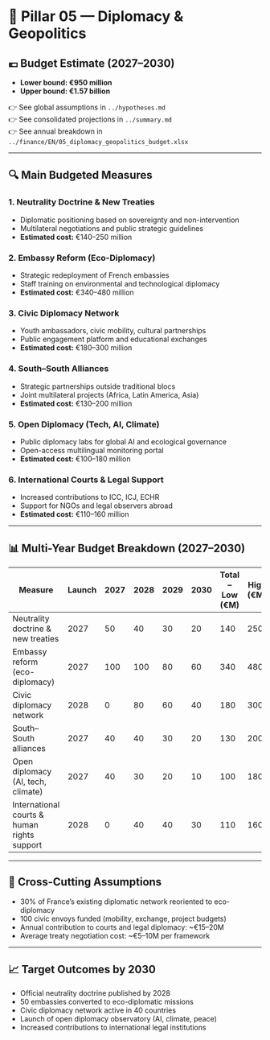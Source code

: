 # 🧮 Pillar 05 — Diplomacy & Geopolitics

## 💶 Budget Estimate (2027–2030)

- **Lower bound: €950 million**
- **Upper bound: €1.57 billion**

👉 See global assumptions in `../hypotheses.md`  
👉 See consolidated projections in `../summary.md`  
👉 See annual breakdown in `../finance/EN/05_diplomacy_geopolitics_budget.xlsx`

---

## 🔍 Main Budgeted Measures

### 1. Neutrality Doctrine & New Treaties
- Diplomatic positioning based on sovereignty and non-intervention  
- Multilateral negotiations and public strategic guidelines  
- **Estimated cost:** €140–250 million

### 2. Embassy Reform (Eco-Diplomacy)
- Strategic redeployment of French embassies  
- Staff training on environmental and technological diplomacy  
- **Estimated cost:** €340–480 million

### 3. Civic Diplomacy Network
- Youth ambassadors, civic mobility, cultural partnerships  
- Public engagement platform and educational exchanges  
- **Estimated cost:** €180–300 million

### 4. South–South Alliances
- Strategic partnerships outside traditional blocs  
- Joint multilateral projects (Africa, Latin America, Asia)  
- **Estimated cost:** €130–200 million

### 5. Open Diplomacy (Tech, AI, Climate)
- Public diplomacy labs for global AI and ecological governance  
- Open-access multilingual monitoring portal  
- **Estimated cost:** €100–180 million

### 6. International Courts & Legal Support
- Increased contributions to ICC, ICJ, ECHR  
- Support for NGOs and legal observers abroad  
- **Estimated cost:** €110–160 million

---

## 📊 Multi-Year Budget Breakdown (2027–2030)

| Measure                                      | Launch | 2027 | 2028 | 2029 | 2030 | Total – Low (€M) | High (€M) |
|---------------------------------------------|--------|------|------|------|------|------------------|-----------|
| Neutrality doctrine & new treaties          | 2027   | 50   | 40   | 30   | 20   | 140              | 250       |
| Embassy reform (eco-diplomacy)              | 2027   | 100  | 100  | 80   | 60   | 340              | 480       |
| Civic diplomacy network                     | 2028   | 0    | 80   | 60   | 40   | 180              | 300       |
| South–South alliances                       | 2027   | 40   | 40   | 30   | 20   | 130              | 200       |
| Open diplomacy (AI, tech, climate)          | 2027   | 40   | 30   | 20   | 10   | 100              | 180       |
| International courts & human rights support | 2028   | 0    | 40   | 40   | 30   | 110              | 160       |

---

## 📌 Cross-Cutting Assumptions

- 30% of France’s existing diplomatic network reoriented to eco-diplomacy  
- 100 civic envoys funded (mobility, exchange, project budgets)  
- Annual contribution to courts and legal diplomacy: ~€15–20M  
- Average treaty negotiation cost: ~€5–10M per framework

---

## 📈 Target Outcomes by 2030

- Official neutrality doctrine published by 2028  
- 50 embassies converted to eco-diplomatic missions  
- Civic diplomacy network active in 40 countries  
- Launch of open diplomacy observatory (AI, climate, peace)  
- Increased contributions to international legal institutions
